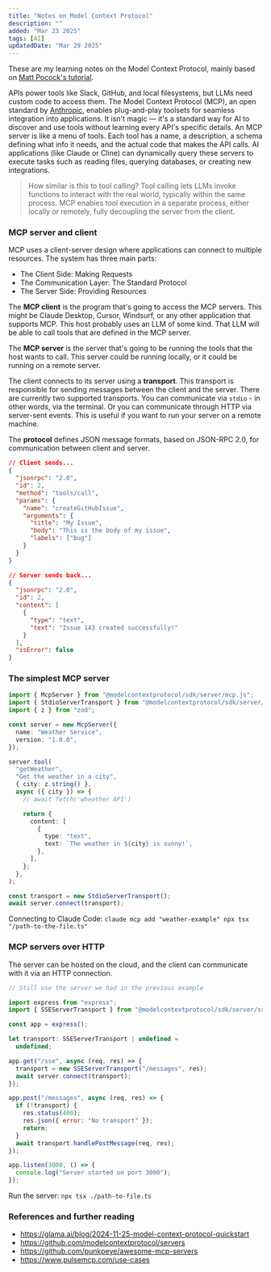```yaml
---
title: "Notes on Model Context Protocol"
description: ""
added: "Mar 23 2025"
tags: [AI]
updatedDate: "Mar 29 2025"
---
```


These are my learning notes on the Model Context Protocol, mainly based on [Matt Pocock's tutorial](https://www.aihero.dev/model-context-protocol-tutorial).

APIs power tools like Slack, GitHub, and local filesystems, but LLMs need custom code to access them. The Model Context Protocol (MCP), an open standard by [Anthropic](https://www.anthropic.com/news/model-context-protocol), enables plug-and-play toolsets for seamless integration into applications. It isn't magic — it's a standard way for AI to discover and use tools without learning every API's specific details. An MCP server is like a menu of tools. Each tool has a name, a description, a schema defining what info it needs, and the actual code that makes the API calls. AI applications (like Claude or Cline) can dynamically query these servers to execute tasks such as reading files, querying databases, or creating new integrations.

> How similar is this to tool calling? Tool calling lets LLMs invoke functions to interact with the real world, typically within the same process. MCP enables tool execution in a separate process, either locally or remotely, fully decoupling the server from the client.

### MCP server and client
MCP uses a client-server design where applications can connect to multiple resources. The system has three main parts:
- The Client Side: Making Requests
- The Communication Layer: The Standard Protocol
- The Server Side: Providing Resources

The **MCP client** is the program that's going to access the MCP servers. This might be Claude Desktop, Cursor, Windsurf, or any other application that supports MCP. This host probably uses an LLM of some kind. That LLM will be able to call tools that are defined in the MCP server.

The **MCP server** is the server that's going to be running the tools that the host wants to call. This server could be running locally, or it could be running on a remote server.

The client connects to its server using a **transport**. This transport is responsible for sending messages between the client and the server. There are currently two supported transports. You can communicate via `stdio` - in other words, via the terminal. Or you can communicate through HTTP via server-sent events. This is useful if you want to run your server on a remote machine.

The **protocol** defines JSON message formats, based on JSON-RPC 2.0, for communication between client and server.

```json
// Client sends...
{
  "jsonrpc": "2.0",
  "id": 2,
  "method": "tools/call",
  "params": {
    "name": "createGitHubIssue",
    "arguments": {
      "title": "My Issue",
      "body": "This is the body of my issue",
      "labels": ["bug"]
    }
  }
}

// Server sends back...
{
  "jsonrpc": "2.0",
  "id": 2,
  "content": [
    {
      "type": "text",
      "text": "Issue 143 created successfully!"
    }
  ],
  "isError": false
}
```

### The simplest MCP server

```ts
import { McpServer } from "@modelcontextprotocol/sdk/server/mcp.js";
import { StdioServerTransport } from "@modelcontextprotocol/sdk/server/stdio.js";
import { z } from "zod";

const server = new McpServer({
  name: "Weather Service",
  version: "1.0.0",
});

server.tool(
  "getWeather",
  "Get the weather in a city",
  { city: z.string() },
  async ({ city }) => {
    // await fetch('wheather API') 

    return {
      content: [
        {
          type: "text",
          text: `The weather in ${city} is sunny!`,
        },
      ],
    };
  },
);

const transport = new StdioServerTransport();
await server.connect(transport);
```

Connecting to Claude Code: `claude mcp add "weather-example" npx tsx "/path-to-the-file.ts"`

### MCP servers over HTTP
The server can be hosted on the cloud, and the client can communicate with it via an HTTP connection.

```js
// Still use the server we had in the previous example

import express from "express";
import { SSEServerTransport } from "@modelcontextprotocol/sdk/server/sse.js";

const app = express();

let transport: SSEServerTransport | undefined =
  undefined;

app.get("/sse", async (req, res) => {
  transport = new SSEServerTransport("/messages", res);
  await server.connect(transport);
});

app.post("/messages", async (req, res) => {
  if (!transport) {
    res.status(400);
    res.json({ error: "No transport" });
    return;
  }
  await transport.handlePostMessage(req, res);
});

app.listen(3000, () => {
  console.log("Server started on port 3000");
});
```

Run the server: `npx tsx ./path-to-file.ts`

### References and further reading
- https://glama.ai/blog/2024-11-25-model-context-protocol-quickstart
- https://github.com/modelcontextprotocol/servers
- https://github.com/punkpeye/awesome-mcp-servers
- https://www.pulsemcp.com/use-cases
